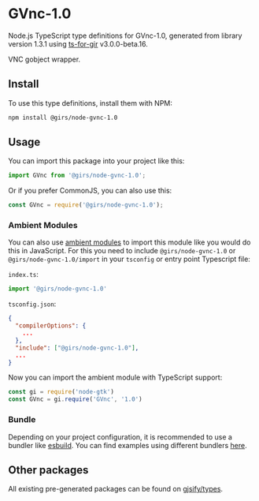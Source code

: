 
# GVnc-1.0

Node.js TypeScript type definitions for GVnc-1.0, generated from library version 1.3.1 using [ts-for-gir](https://github.com/gjsify/ts-for-gir) v3.0.0-beta.16.

VNC gobject wrapper.

## Install

To use this type definitions, install them with NPM:
```bash
npm install @girs/node-gvnc-1.0
```

## Usage

You can import this package into your project like this:
```ts
import GVnc from '@girs/node-gvnc-1.0';
```

Or if you prefer CommonJS, you can also use this:
```ts
const GVnc = require('@girs/node-gvnc-1.0');
```

### Ambient Modules

You can also use [ambient modules](https://github.com/gjsify/ts-for-gir/tree/main/packages/cli#ambient-modules) to import this module like you would do this in JavaScript.
For this you need to include `@girs/node-gvnc-1.0` or `@girs/node-gvnc-1.0/import` in your `tsconfig` or entry point Typescript file:

`index.ts`:
```ts
import '@girs/node-gvnc-1.0'
```

`tsconfig.json`:
```json
{
  "compilerOptions": {
    ...
  },
  "include": ["@girs/node-gvnc-1.0"],
  ...
}
```

Now you can import the ambient module with TypeScript support: 

```ts
const gi = require('node-gtk')
const GVnc = gi.require('GVnc', '1.0')
```



### Bundle

Depending on your project configuration, it is recommended to use a bundler like [esbuild](https://esbuild.github.io/). You can find examples using different bundlers [here](https://github.com/gjsify/ts-for-gir/tree/main/examples).

## Other packages

All existing pre-generated packages can be found on [gjsify/types](https://github.com/gjsify/types).


